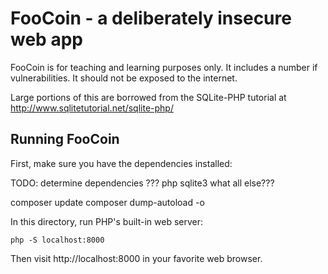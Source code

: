 # FooCoin - a deliberately insecure web app

FooCoin is for teaching and learning purposes only. It includes a number if vulnerabilities. It should not be exposed to the internet.

Large portions of this are borrowed from the SQLite-PHP tutorial at http://www.sqlitetutorial.net/sqlite-php/

## Running FooCoin

First, make sure you have the dependencies installed:

TODO: determine dependencies
??? php sqlite3 what all else???

composer update
composer dump-autoload -o

In this directory, run PHP's built-in web server:

    php -S localhost:8000

Then visit http://localhost:8000 in your favorite web browser. 
